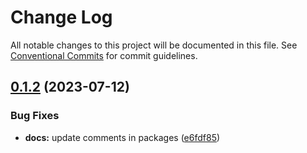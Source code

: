# Change Log

All notable changes to this project will be documented in this file.
See [Conventional Commits](https://conventionalcommits.org) for commit guidelines.

## [0.1.2](https://github.com/movlan/react-entpr/compare/v0.1.1...v0.1.2) (2023-07-12)


### Bug Fixes

* **docs:** update comments in packages ([e6fdf85](https://github.com/movlan/react-entpr/commit/e6fdf8540c2471bd712d10779766a4ca385a5216))
